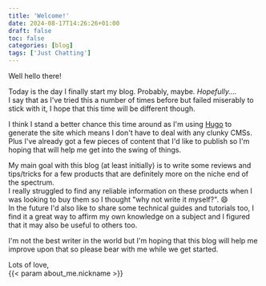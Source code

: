 ```yaml
---
title: 'Welcome!'
date: 2024-08-17T14:26:26+01:00
draft: false
toc: false
categories: [blog]
tags: ['Just Chatting']
---
```


Well hello there!

Today is the day I finally start my blog. Probably, maybe. _Hopefully...._  
I say that as I've tried this a number of times before but failed miserably to stick with it, I hope that this time will be different though.

I think I stand a better chance this time around as I'm using [Hugo](https://gohugo.io/) to generate the site which means I don't have to deal with any clunky CMSs.  
Plus I've already got a few pieces of content that I'd like to publish so I'm hoping that will help me get into the swing of things.

My main goal with this blog (at least initially) is to write some reviews and tips/tricks for a few products that are definitely more on the niche end of the spectrum.  
I really struggled to find any reliable information on these products when I was looking to buy them so I thought "why not write it myself?". 😄  
In the future I'd also like to share some technical guides and tutorials too, I find it a great way to affirm my own knowledge on a subject and I figured that it may also be useful to others too.  

I'm not the best writer in the world but I'm hoping that this blog will help me improve upon that so please bear with me while we get started.  

Lots of love,  
{{< param about_me.nickname >}}
